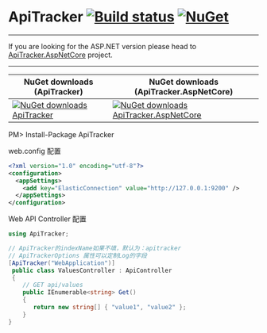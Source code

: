 # ApiTracker [![Build status](https://ci.appveyor.com/api/projects/status/o72ved788wpbabvk?svg=true)](https://ci.appveyor.com/project/seven1986/apitracker) [![NuGet](https://img.shields.io/nuget/v/apitracker.svg)](https://www.nuget.org/packages/apitracker)  

---

If you are looking for the ASP.NET version please head to [ApiTracker.AspNetCore](https://github.com/seven1986/ApiTracker.AspNetCore) project.

---



NuGet downloads (ApiTracker) | NuGet downloads (ApiTracker.AspNetCore)
--------------- | ---------------
[![NuGet downloads ApiTracker](https://img.shields.io/nuget/dt/ApiTracker.svg)](https://www.nuget.org/packages/ApiTracker)|[![NuGet downloads ApiTracker.AspNetCore](https://img.shields.io/nuget/dt/ApiTracker.AspNetCore.svg)](https://www.nuget.org/packages/ApiTracker.AspNetCore)

PM> Install-Package ApiTracker


web.config 配置
```xml
<?xml version="1.0" encoding="utf-8"?>
<configuration>
  <appSettings>
    <add key="ElasticConnection" value="http://127.0.0.1:9200" />
  </appSettings>
</configuration>
```



Web API Controller 配置

```csharp
using ApiTracker;

// ApiTracker的indexName如果不填，默认为：apitracker
// ApiTrackerOptions 属性可以定制Log的字段
[ApiTracker("WebApplication")]
 public class ValuesController : ApiController
 {
    // GET api/values
    public IEnumerable<string> Get()
    {
       return new string[] { "value1", "value2" };
    }
}
```


